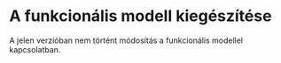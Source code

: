 # A funkcionális modell kiegészítése

A jelen verzióban nem történt módosítás a funkcionális modellel kapcsolatban.
